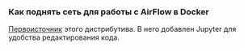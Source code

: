### Как поднять сеть для работы с AirFlow в Docker
[Первоисточник](https://github.com/datanlnja/airflow-course-examples/tree/main) этого дистрибутива. В него добавлен Jupyter для удобства редактирования кода.
